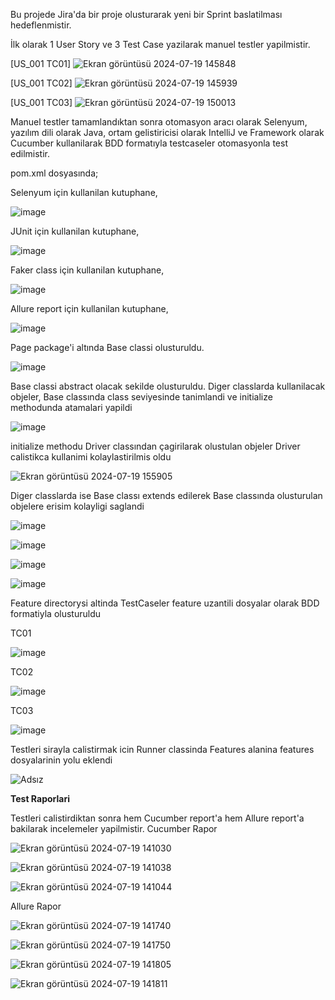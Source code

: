 Bu projede Jira'da bir proje olusturarak yeni bir Sprint baslatilması hedeflenmistir. 

İlk olarak 1 User Story ve 3 Test Case yazilarak manuel testler yapilmistir.

[US_001 TC01]
![Ekran görüntüsü 2024-07-19 145848](https://github.com/user-attachments/assets/3c609d8b-5d3d-4d54-abf5-356e6a530255)

[US_001 TC02]
![Ekran görüntüsü 2024-07-19 145939](https://github.com/user-attachments/assets/a310a105-f920-4aa7-aec2-097d7a00d624)

[US_001 TC03]
![Ekran görüntüsü 2024-07-19 150013](https://github.com/user-attachments/assets/033b4f54-1420-49aa-9d66-69e9c6627a28)

Manuel testler tamamlandıktan sonra otomasyon aracı olarak Selenyum, yazılım dili olarak Java, ortam gelistiricisi olarak IntelliJ ve 
Framework olarak Cucumber kullanilarak BDD formatıyla testcaseler otomasyonla test edilmistir.

pom.xml dosyasında; 

Selenyum için kullanilan kutuphane,

![image](https://github.com/user-attachments/assets/78649af5-3b12-49e4-9631-31865e42b793)


JUnit için kullanilan kutuphane,

![image](https://github.com/user-attachments/assets/6900e092-edc4-4aee-aaac-5ece28b66015)


Faker class için kullanilan kutuphane,

![image](https://github.com/user-attachments/assets/36872466-62bb-454a-98ac-7d08c0033ab9)


Allure report için kullanilan kutuphane,

![image](https://github.com/user-attachments/assets/be7ab778-056f-4c75-bbac-4684f67419de)



Page package'i altında Base classi olusturuldu.

![image](https://github.com/user-attachments/assets/88bbced4-0a95-4288-b1a4-da575a574b8c)

Base classi abstract olacak sekilde olusturuldu. Diger classlarda kullanilacak objeler, Base classında class seviyesinde tanimlandi ve initialize methodunda atamalari yapildi

![image](https://github.com/user-attachments/assets/8335a6dc-954f-4af6-aec4-0dddc348aeda)

initialize methodu Driver classından çagirilarak olustulan objeler Driver calistikca kullanimi kolaylastirilmis oldu 

![Ekran görüntüsü 2024-07-19 155905](https://github.com/user-attachments/assets/d382ccca-b8c7-47d8-b862-9a058742f795)

Diger classlarda ise Base classı extends edilerek Base classında olusturulan objelere erisim kolayligi saglandi 

![image](https://github.com/user-attachments/assets/3b0164f3-9635-404e-bfcb-5b00962b6e3a)

![image](https://github.com/user-attachments/assets/9e52506e-1733-493a-804b-1d5fdab2fd66)

![image](https://github.com/user-attachments/assets/db811243-7c6a-4fd3-98a6-db1e5f403c62)

![image](https://github.com/user-attachments/assets/506f6b0b-654b-4514-a046-8678619840c6)

Feature directorysi altinda TestCaseler feature uzantili dosyalar olarak BDD formatiyla olusturuldu 

TC01

![image](https://github.com/user-attachments/assets/4fcc41f2-53a8-4326-8ccc-d55dd4d93675)

TC02

![image](https://github.com/user-attachments/assets/b50976b1-e037-4afc-b347-8cca8b79e272)

TC03

![image](https://github.com/user-attachments/assets/147f84f2-b20c-4c4f-9ba7-85e5d2efa55f)

Testleri sirayla calistirmak icin Runner classinda Features alanina features dosyalarinin yolu eklendi

![Adsız](https://github.com/user-attachments/assets/5ecc81a9-da51-4971-b637-369ef09b3f2e)


<p><b>Test Raporlari</b></p>

Testleri calistirdiktan sonra hem Cucumber report'a hem Allure report'a bakilarak incelemeler yapilmistir.
Cucumber Rapor

![Ekran görüntüsü 2024-07-19 141030](https://github.com/user-attachments/assets/7b565c83-ada0-4f7f-9eeb-c178171de93c)

![Ekran görüntüsü 2024-07-19 141038](https://github.com/user-attachments/assets/f67980c6-217d-4193-ba3d-5af9fa737a0b)

![Ekran görüntüsü 2024-07-19 141044](https://github.com/user-attachments/assets/0c7418d9-a4d2-4f45-a227-410546fba295)


Allure Rapor

![Ekran görüntüsü 2024-07-19 141740](https://github.com/user-attachments/assets/b9ae1083-2f19-48e1-9036-88e456af993b)

![Ekran görüntüsü 2024-07-19 141750](https://github.com/user-attachments/assets/4659c000-3dc5-41a6-944c-3eda3e3cf614)

![Ekran görüntüsü 2024-07-19 141805](https://github.com/user-attachments/assets/4dd324e4-b999-4b65-b16f-573be5fb54a9)

![Ekran görüntüsü 2024-07-19 141811](https://github.com/user-attachments/assets/30f1699c-e72b-419e-8f6a-9e69393de084)















